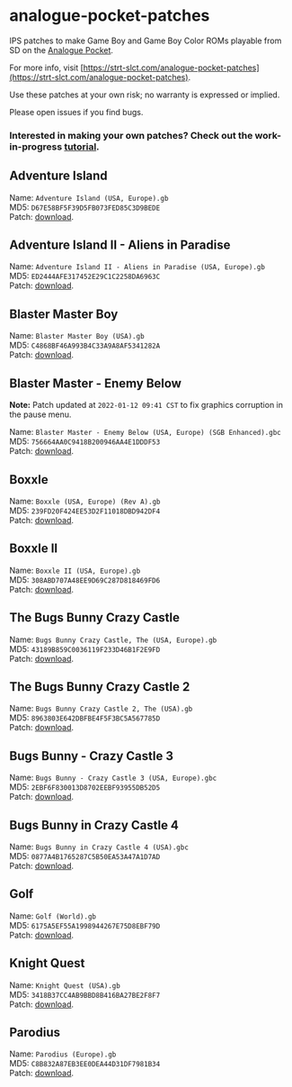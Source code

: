 # analogue-pocket-patches

IPS patches to make Game Boy and Game Boy Color ROMs playable from SD on the [Analogue Pocket](https://www.analogue.co/pocket).

For more info, visit [https://strt-slct.com/analogue-pocket-patches](https://strt-slct.com/analogue-pocket-patches).

Use these patches at your own risk; no warranty is expressed or implied.

Please open issues if you find bugs.

### Interested in making your own patches? Check out the work-in-progress [tutorial](TUTORIAL.md).

## Adventure Island
Name: `Adventure Island (USA, Europe).gb` \
MD5: `D67E58BF5F39D5FB073FED85C3D9BEDE` \
Patch: [download](https://github.com/treyturner/analogue-pocket-patches/raw/main/Adventure%20Island%20(USA,%20Europe)%20Pocket%20Conversion%20v1.0.ips).

## Adventure Island II - Aliens in Paradise
Name: `Adventure Island II - Aliens in Paradise (USA, Europe).gb` \
MD5: `ED2444AFE317452E29C1C2258DA6963C` \
Patch: [download](https://github.com/treyturner/analogue-pocket-patches/raw/main/Adventure%20Island%20II%20-%20Aliens%20in%20Paradise%20(USA,%20Europe)%20Pocket%20Conversion%20v1.0.ips).

## Blaster Master Boy
Name: `Blaster Master Boy (USA).gb` \
MD5: `C4868BF46A993B4C33A9A8AF5341282A` \
Patch: [download](https://github.com/treyturner/analogue-pocket-patches/raw/main/Blaster%20Master%20Boy%20(USA)%20Pocket%20Conversion%20v1.0.ips).

## Blaster Master - Enemy Below
__Note:__ Patch updated at `2022-01-12 09:41 CST` to fix graphics corruption in the pause menu.

Name: `Blaster Master - Enemy Below (USA, Europe) (SGB Enhanced).gbc` \
MD5: `756664AA0C9418B200946AA4E1DDDF53` \
Patch: [download](https://github.com/treyturner/analogue-pocket-patches/raw/main/Blaster%20Master%20-%20Enemy%20Below%20(USA,%20Europe)%20(SGB%20Enhanced)%20Pocket%20Conversion%20v1.1.ips).

## Boxxle
Name: `Boxxle (USA, Europe) (Rev A).gb` \
MD5: `239FD20F424EE53D2F11018DBD942DF4` \
Patch: [download](https://github.com/treyturner/analogue-pocket-patches/raw/main/Boxxle%20(USA,%20Europe)%20(Rev%20A)%20Pocket%20Conversion%20v1.0.ips).

## Boxxle II
Name: `Boxxle II (USA, Europe).gb` \
MD5: `308ABD707A48EE9D69C287D818469FD6` \
Patch: [download](https://github.com/treyturner/analogue-pocket-patches/raw/main/Boxxle%20II%20(USA,%20Europe)%20Pocket%20Conversion%20v1.0.ips).

## The Bugs Bunny Crazy Castle 
Name: `Bugs Bunny Crazy Castle, The (USA, Europe).gb` \
MD5: `43189B859C0036119F233D46B1F2E9FD` \
Patch: [download](https://github.com/treyturner/analogue-pocket-patches/raw/main/Bugs%20Bunny%20Crazy%20Castle,%20The%20(USA,%20Europe)%20Pocket%20Conversion%20v1.0.ips).

## The Bugs Bunny Crazy Castle 2
Name: `Bugs Bunny Crazy Castle 2, The (USA).gb` \
MD5: `8963803E642DBFBE4F5F3BC5A567785D` \
Patch: [download](https://github.com/treyturner/analogue-pocket-patches/raw/main/Bugs%20Bunny%20Crazy%20Castle%202,%20The%20(USA)%20Pocket%20Conversion%20v1.0.ips).

##  Bugs Bunny - Crazy Castle 3
Name: `Bugs Bunny - Crazy Castle 3 (USA, Europe).gbc` \
MD5: `2EBF6F830013D8702EEBF93955DB52D5` \
Patch: [download](https://github.com/treyturner/analogue-pocket-patches/raw/main/Bugs%20Bunny%20-%20Crazy%20Castle%203%20(USA,%20Europe)%20Pocket%20Conversion%20v1.0.ips).

##  Bugs Bunny in Crazy Castle 4
Name: `Bugs Bunny in Crazy Castle 4 (USA).gbc` \
MD5: `0877A4B1765287C5B50EA53A47A1D7AD` \
Patch: [download](https://github.com/treyturner/analogue-pocket-patches/raw/main/Bugs%20Bunny%20in%20Crazy%20Castle%204%20(USA)%20Pocket%20Conversion%20v1.0.ips).

## Golf
Name: `Golf (World).gb` \
MD5: `6175A5EF55A1998944267E75D8EBF79D` \
Patch: [download](https://github.com/treyturner/analogue-pocket-patches/raw/main/Golf%20(World)%20Pocket%20Conversion%20v1.0.ips).

## Knight Quest
Name: `Knight Quest (USA).gb` \
MD5: `3418B37CC4AB9BBD8B416BA27BE2F8F7` \
Patch: [download](https://github.com/treyturner/analogue-pocket-patches/raw/main/Knight%20Quest%20(USA)%20Pocket%20Conversion%20v1.0.ips).

## Parodius
Name: `Parodius (Europe).gb`\
MD5: `C8B832A87EB3EE0DEA44D31DF7981B34` \
Patch: [download](https://github.com/treyturner/analogue-pocket-patches/raw/main/Parodius%20(Europe)%20Pocket%20Conversion%20v1.0.ips).
